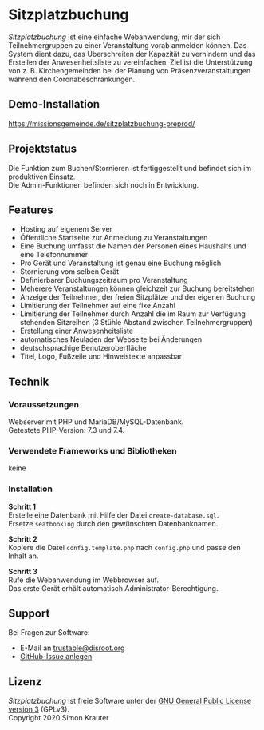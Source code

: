 Sitzplatzbuchung
================

*Sitzplatzbuchung* ist eine einfache Webanwendung, mir der sich Teilnehmergruppen zu einer Veranstaltung vorab anmelden können. Das System dient dazu, das Überschreiten der Kapazität zu verhindern und das Erstellen der Anwesenheitsliste zu vereinfachen. Ziel ist die Unterstützung von z. B. Kirchengemeinden bei der Planung von Präsenzveranstaltungen während den Coronabeschränkungen.


Demo-Installation
-----------------

https://missionsgemeinde.de/sitzplatzbuchung-preprod/


Projektstatus
-------------

Die Funktion zum Buchen/Stornieren ist fertiggestellt und befindet sich im produktiven Einsatz.<br>
Die Admin-Funktionen befinden sich noch in Entwicklung.


Features
--------

- Hosting auf eigenem Server
- Öffentliche Startseite zur Anmeldung zu Veranstaltungen
- Eine Buchung umfasst die Namen der Personen eines Haushalts und eine Telefonnummer
- Pro Gerät und Veranstaltung ist genau eine Buchung möglich
- Stornierung vom selben Gerät
- Definierbarer Buchungszeitraum pro Veranstaltung
- Meherere Veranstaltungen können gleichzeit zur Buchung bereitstehen
- Anzeige der Teilnehmer, der freien Sitzplätze und der eigenen Buchung
- Limitierung der Teilnehmer auf eine fixe Anzahl
- Limitierung der Teilnehmer durch Anzahl die im Raum zur Verfügung stehenden Sitzreihen (3 Stühle Abstand zwischen Teilnehmergruppen)
- Erstellung einer Anwesenheitsliste
- automatisches Neuladen der Webseite bei Änderungen
- deutschsprachige Benutzeroberfläche
- Titel, Logo, Fußzeile und Hinweistexte anpassbar 


Technik
-------

### Voraussetzungen

Webserver mit PHP und MariaDB/MySQL-Datenbank.<br>
Getestete PHP-Version: 7.3 und 7.4.


### Verwendete Frameworks und Bibliotheken

keine


### Installation

**Schritt 1**<br>
Erstelle eine Datenbank mit Hilfe der Datei ``create-database.sql``.<br>
Ersetze ``seatbooking`` durch den gewünschten Datenbanknamen.

**Schritt 2**<br>
Kopiere die Datei ``config.template.php`` nach ``config.php`` und passe den Inhalt an.

**Schritt 3**<br>
Rufe die Webanwendung im Webbrowser auf.<br>
Das erste Gerät erhält automatisch Administrator-Berechtigung.


Support
-------

Bei Fragen zur Software:
- E-Mail an trustable@disroot.org
- [GitHub-Issue anlegen](https://github.com/MissionsgemeindeWeinstadt/Sitzplatzbuchung/issues/new)


Lizenz
------

*Sitzplatzbuchung* ist freie Software unter der [GNU General Public License version 3](https://opensource.org/licenses/GPL-3.0) (GPLv3).<br>
Copyright 2020 Simon Krauter
